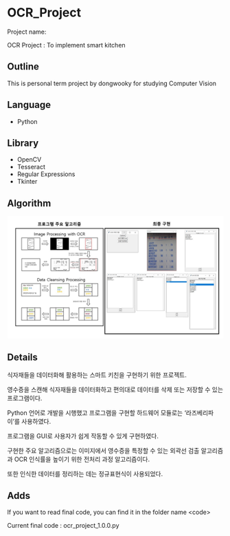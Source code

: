 # OCR_Project
Project name:

OCR Project : To implement smart kitchen

## Outline
This is personal term project by dongwooky for studying Computer Vision 


## Language

- Python

## Library
- OpenCV
- Tesseract
- Regular Expressions
- Tkinter

## Algorithm
![algorithm_image](./img/algorithm_image.JPG)


## Details
식자재들을 데이터화해 활용하는 스마트 키친을 구현하기 위한 프로젝트. 

영수증을 스캔해 식자재들을 데이터화하고 편의대로 데이터를 삭제 또는 저장할 수 있는 프로그램이다.

 Python 언어로 개발을 시행했고 프로그램을 구현할 하드웨어 모듈로는 ‘라즈베리파이’를 사용하였다. 

 프로그램을 GUI로 사용자가 쉽게 작동할 수 있게 구현하였다. 

 구현한 주요 알고리즘으로는 이미지에서 영수증을 특정할 수 있는 외곽선 검출 알고리즘과 OCR 인식률을 높이기 위한 전처리 과정 알고리즘이다. 

 또한 인식한 데이터를 정리하는 데는 정규표현식이 사용되었다. 

## Adds
If you want to read final code, you can find it in the folder name &#60;code&#62;

Current final code : ocr_project_1.0.0.py